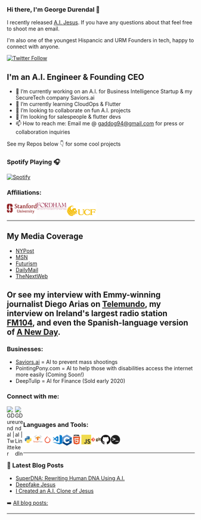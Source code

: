 <!--
**GeorgeDavila/GeorgeDavila** is a ✨ _special_ ✨ repository because its `README.md` (this file) appears on your GitHub profile.
<!-- Formatted based off of https://github.com/codeSTACKr 's profile Readme, go check out his if you want to format your own! Most of the images here are src'd from simpleicons.org/ and github itself, see this video: https://www.youtube.com/watch?v=n6d4KHSKqGk -->

### Hi there, I'm George Durendal 👋
I recently released [A.I. Jesus](https://medium.com/@GDurendal/i-created-an-a-i-clone-of-jesus-4263339c327). If you have any questions about that feel free to shoot me an email. 

I'm also one of the youngest Hispancic and URM Founders in tech, happy to connect with anyone. 

<!-- [![Website](https://img.shields.io/website?label=codeSTACKr.com&style=for-the-badge&url=https%3A%2F%2Fcodestackr.com)](https://codestackr.com) -->
[![Twitter Follow](https://img.shields.io/twitter/follow/GDurendal?color=1DA1F2&logo=twitter&style=for-the-badge)](https://twitter.com/intent/follow?original_referer=https%3A%2F%2Fgithub.com%2FcodeSTACKr&screen_name=GDurendal)

## I'm an A.I. Engineer & Founding CEO
- 🔭 I’m currently working on an A.I. for Business Intelligence Startup & my SecureTech company Saviors.ai 
- 🌱 I’m currently learning CloudOps & Flutter 
- 👯 I’m looking to collaborate on fun A.I. projects
- 🤔 I’m looking for salespeople & flutter devs
- 📫 How to reach me: Email me @ gaddog94@gmail.com for press or collaboration inquiries

See my Repos below 👇 for some cool projects

<!-- 
- 🔭 I’m currently working on ...
- 🌱 I’m currently learning ...
- 👯 I’m looking to collaborate on ...
- 🤔 I’m looking for help with ...
- 💬 Ask me about ...
- 📫 How to reach me: ...
- 😄 Pronouns: ...
- ⚡ Fun fact: ...
-->

### Spotify Playing 🎧
[![Spotify](https://novatorem-8y8xp35mu.vercel.app/api/spotify)](https://open.spotify.com/user/1255487149)

<!-- Based on Repo https://github.com/GeorgeDavila/novatorem/blob/master/SetUp.md forked from https://github.com/novatorem/novatorem 
For spotify app setup instructions see codestackr's video  https://www.youtube.com/watch?v=n6d4KHSKqGk or github.com/novatorem/novatorem/blob/master/SetUp.md 
Deployed on Vercel, like heroku but for frontend and a bit easier to use --> 

### Affiliations:
[<img align="left" alt="Stanford University" width="80px" src="https://raw.githubusercontent.com/GeorgeDavila/GeorgeDavila/master/gitreadme_imgs/stanfordlong.png" />][stanford]
[<img align="left" alt="Fordham University" width="80px" src="https://raw.githubusercontent.com/GeorgeDavila/GeorgeDavila/master/gitreadme_imgs/fordham-logo2.png" />][fordham]
[<img align="left" alt="University of Central Florida" width="80px" src="https://raw.githubusercontent.com/GeorgeDavila/GeorgeDavila/master/gitreadme_imgs/ucf-logo2.png" />][ucf] 

<!-- We use 120pixel width with these logos, adjust as desired. Make sure to include breaks to prevent wierd smooshing together, more breaks need if you make it bigger -->
<br /> 
<br /> 

---
## My Media Coverage
- [NYPost](https://nypost.com/2020/08/28/engineer-creates-ai-jesus-that-makes-doomsday-prophecies/)
- [MSN](https://www.msn.com/en-gb/entertainment/news/new-ai-jesus-can-deliver-a-sermon-but-will-you-understand-it/ar-BB18ADvO)
- [Futurism](https://futurism.com/the-byte/ai-trained-bible-bleak-religious-prophecies)
- [DailyMail](https://www.dailymail.co.uk/sciencetech/article-8668109/amp/Engineer-creates-AI-Jesus-feeding-King-James-Bible-produces-scripture.html)
- [TheNextWeb](https://thenextweb.com/neural/2020/08/28/ai-jesus-will-help-you-embrace-the-apocalypse/amp/)

Or see my interview with Emmy-winning journalist Diego Arias on [Telemundo](https://www.telemundo.com/shows/un-nuevo-dia/ciencia-y-tecnologia/video/crean-clon-de-jesucristo-con-inteligencia-artificial-en-nueva-york-tmvo9572331), my interview on Ireland's largest radio station [FM104](https://play.acast.com/s/room104/thesecondcoming-mancreatesaijesuschrist), and even the Spanish-language version of [A New Day](https://www.youtube.com/watch?v=8R1O8uEL194&app=desktop). 
---

### Businesses:
- [Saviors.ai](https://Saviors.ai) = AI to prevent mass shootings
- PointingPony.com = AI to help those with disabilities access the internet more easily (Coming Soon!)
- DeepTulip = AI for Finance (Sold early 2020)

### Connect with me:

[<img align="left" alt="GDurendal | Twitter" width="22px" src="https://cdn.jsdelivr.net/npm/simple-icons@v3/icons/twitter.svg" />][twitter]
[<img align="left" alt="GDurendal | LinkedIn" width="22px" src="https://cdn.jsdelivr.net/npm/simple-icons@v3/icons/linkedin.svg" />][linkedin]

<!--
[<img align="left" alt="codeSTACKr.com" width="22px" src="https://raw.githubusercontent.com/iconic/open-iconic/master/svg/globe.svg" />][website] 
[<img align="left" alt="codeSTACKr | YouTube" width="22px" src="https://cdn.jsdelivr.net/npm/simple-icons@v3/icons/youtube.svg" />][youtube]
[<img align="left" alt="codeSTACKr | Instagram" width="22px" src="https://cdn.jsdelivr.net/npm/simple-icons@v3/icons/instagram.svg" />][instagram] 
-->

<br />

### Languages and Tools:

[<img align="left" alt="Python" width="26px" src="https://raw.githubusercontent.com/GeorgeDavila/GeorgeDavila/master/gitreadme_imgs/python-logo.png" />][python]
[<img align="left" alt="TensorFlow" width="26px" src="https://raw.githubusercontent.com/GeorgeDavila/GeorgeDavila/master/gitreadme_imgs/tf-logo.png" />][tensorflow]
[<img align="left" alt="PyTorch" width="26px" src="https://raw.githubusercontent.com/GeorgeDavila/GeorgeDavila/master/gitreadme_imgs/pytorch-logo.png" />][pytorch]
[<img align="left" alt="Visual Studio Code" width="26px" src="https://raw.githubusercontent.com/GeorgeDavila/GeorgeDavila/master/gitreadme_imgs/vscode-logo.png" />][vscode]
[<img align="left" alt="C++" width="26px" src="https://raw.githubusercontent.com/GeorgeDavila/GeorgeDavila/master/gitreadme_imgs/cpp-logo.png" />][C++]
[<img align="left" alt="HTML5" width="26px" src="https://raw.githubusercontent.com/GeorgeDavila/GeorgeDavila/master/gitreadme_imgs/html5-logo.png" />][HTML5]
[<img align="left" alt="javascript" width="26px" src="https://raw.githubusercontent.com/GeorgeDavila/GeorgeDavila/master/gitreadme_imgs/javascript-logo.png" />][JavaScript]
[<img align="left" alt="Git" width="26px" src="https://raw.githubusercontent.com/GeorgeDavila/GeorgeDavila/master/gitreadme_imgs/git-logo.png" />][git]
[<img align="left" alt="GitHub" width="26px" src="https://raw.githubusercontent.com/GeorgeDavila/GeorgeDavila/master/gitreadme_imgs/github-logo.png" />][github]
[<img align="left" alt="Terminal" width="26px" src="https://raw.githubusercontent.com/GeorgeDavila/GeorgeDavila/master/gitreadme_imgs/terminal-logo.png" />][terminal]

<!-- More language logos I added in case you want to base your Readme off of this one 
[<img align="left" alt="CSS3" width="26px" src="https://raw.githubusercontent.com/GeorgeDavila/GeorgeDavila/master/gitreadme_imgs/css3-logo.png" />][css3]
[<img align="left" alt="sass" width="26px" src="https://raw.githubusercontent.com/GeorgeDavila/GeorgeDavila/master/gitreadme_imgs/sass-logo.png" />][sass]
[<img align="left" alt="react" width="26px" src="https://raw.githubusercontent.com/GeorgeDavila/GeorgeDavila/master/gitreadme_imgs/react-logo.png" />][react]
[<img align="left" alt="gatsby" width="26px" src="https://raw.githubusercontent.com/GeorgeDavila/GeorgeDavila/master/gitreadme_imgs/gatsby-logo.png" />][gatsby]
[<img align="left" alt="graphQL" width="26px" src="https://raw.githubusercontent.com/GeorgeDavila/GeorgeDavila/master/gitreadme_imgs/graphql-logo.png" />][graphQL]
[<img align="left" alt="nodejs" width="26px" src="https://raw.githubusercontent.com/GeorgeDavila/GeorgeDavila/master/gitreadme_imgs/nodejs-logo.png" />][nodejs]
[<img align="left" alt="deno" width="26px" src="https://raw.githubusercontent.com/GeorgeDavila/GeorgeDavila/master/gitreadme_imgs/deno-logo.png" />][deno]
[<img align="left" alt="sql" width="26px" src="https://raw.githubusercontent.com/GeorgeDavila/GeorgeDavila/master/gitreadme_imgs/sql-logo.png" />][sql]
[<img align="left" alt="mysql" width="26px" src="https://raw.githubusercontent.com/GeorgeDavila/GeorgeDavila/master/gitreadme_imgs/mysql-logo.png" />][mysql]
[<img align="left" alt="mongodb" width="26px" src="https://raw.githubusercontent.com/GeorgeDavila/GeorgeDavila/master/gitreadme_imgs/mongodb-logo.png" />][mongodb]
-->


<!-- to link to something use this format
[<img align="left" alt="YOUR_TEXT" width="26px" src="YOUR_LINK" />][DEFINE THE LINK AT THE BOTTOM]
-->

<br />
<br />

---

### 📕 Latest Blog Posts
- [SuperDNA: Rewriting Human DNA Using A.I.](https://gdurendal.medium.com/rewriting-human-dna-using-a-i-8a40f12394a3)
- [Deepfake Jesus](https://medium.com/@GDurendal/deepfake-jesus-83ec11164460)
- [I Created an A.I. Clone of Jesus](https://medium.com/@GDurendal/i-created-an-a-i-clone-of-jesus-4263339c327)

➡️ [All blog posts:](https://medium.com/@GDurendal) 

---






<!-- [website]: https://codeSTACKr.com -->
[twitter]: https://twitter.com/GDurendal
<!-- [youtube]: https://youtube.com/codeSTACKr
[instagram]: https://instagram.com/codeSTACKr -->
[linkedin]: https://linkedin.com/in/george-durendal

<!-- Language Icon Links -->
[python]: https://www.python.org/
[tensorflow]: https://www.tensorflow.org/
[pytorch]: https://pytorch.org/
[vscode]: https://code.visualstudio.com/
[C++]: https://www.cplusplus.com/
[HTML5]: https://developer.mozilla.org/en-US/docs/Web/Guide/HTML/HTML5
[javascript]: https://www.javascript.com/
[git]: https://git-scm.com/
[github]: https://github.com/
[terminal]: https://devblogs.microsoft.com/commandline/

[css3]: https://developer.mozilla.org/en-US/docs/Web/CSS
[sass]: https://sass-lang.com/
[react]: https://reactjs.org/
[gatsby]: https://www.gatsbyjs.com/
[graphQL]: https://graphql.org/
[nodejs]: https://nodejs.org/en/about/
[deno]: https://deno.land/
[sql]: https://docs.microsoft.com/en-us/sql/sql-server/?view=sql-server-ver15
[mysql]: https://dev.mysql.com/doc/
[mongodb]: https://docs.mongodb.com/

<!-- Schools & Affiliations -->
[stanford]: https://www.stanford.edu/
[fordham]: https://www.fordham.edu/
[ucf]: https://www.ucf.edu/
